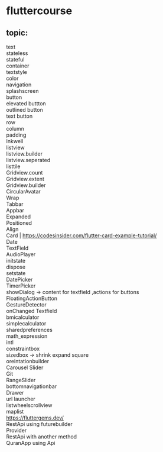 # fluttercourse

## topic:<br />
text<br />
stateless<br />
stateful<br />
container<br />
textstyle<br />
color<br />
navigation<br />
splashscreen<br />
button<br />
  elevated buttton<br />
  outlined button<br />
  text button<br />
row<br />
column<br />
padding<br />
Inkwell<br />
listview<br />
listview.builder<br />
listview.seperated<br />
listtile<br />
Gridview.count<br />
Gridview.extent<br />
Gridview.builder<br />
CircularAvatar<br />
Wrap<br />
Tabbar<br />
Appbar<br />
Expanded<br />
Positioned<br />
Align<br />
Card | https://codesinsider.com/flutter-card-example-tutorial/ <br />
Date<br />
TextField<br />
AudioPlayer<br />
initstate<br />
dispose<br />
setstate<br />
DatePicker<br />
TimerPicker<br />
showDialog -> content for textfield ,actions for buttons<br />
FloatingActionButton<br />
GestureDetector<br />
onChanged Textfield<br />
bmicalculator<br />
simplecalculator<br />
sharedpreferences<br />
math_expression <br />
intl<br />
constraintbox<br />
sizedbox -> shrink expand square<br />
oreintationbuilder<br />
Carousel Slider <br />
Git <br />
RangeSlider <br />
bottomnavigationbar <br />
Drawer <br />
url launcher<br />
listwheelscrollview <br />
maplist <br />
https://fluttergems.dev/ <br />
RestApi using futurebuilder <br />
Provider <br />
RestApi with another method <br />
QuranApp using Api <br />
